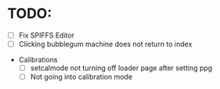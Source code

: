 # TODO:

- [ ] Fix SPIFFS Editor
- [ ] Clicking bubblegum machine does not return to index
- Calibrations
    - [ ] setcalmode not turning off loader page after setting ppg
    - [ ] Not going into calibration mode
